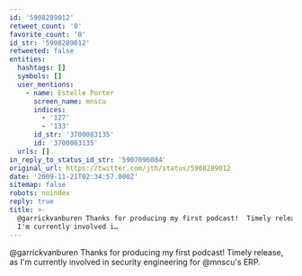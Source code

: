 ```yaml
---
id: '5908289012'
retweet_count: '0'
favorite_count: '0'
id_str: '5908289012'
retweeted: false
entities:
  hashtags: []
  symbols: []
  user_mentions:
    - name: Estelle Porter
      screen_name: mnscu
      indices:
        - '127'
        - '133'
      id_str: '3700083135'
      id: '3700083135'
  urls: []
in_reply_to_status_id_str: '5907096084'
original_url: https://twitter.com/jth/status/5908289012
date: '2009-11-21T02:34:57.000Z'
sitemap: false
robots: noindex
reply: true
title: >-
  @garrickvanburen Thanks for producing my first podcast!  Timely release, as
  I'm currently involved i…
---
```


@garrickvanburen Thanks for producing my first podcast!  Timely release, as I'm currently involved in security engineering for @mnscu's ERP.
